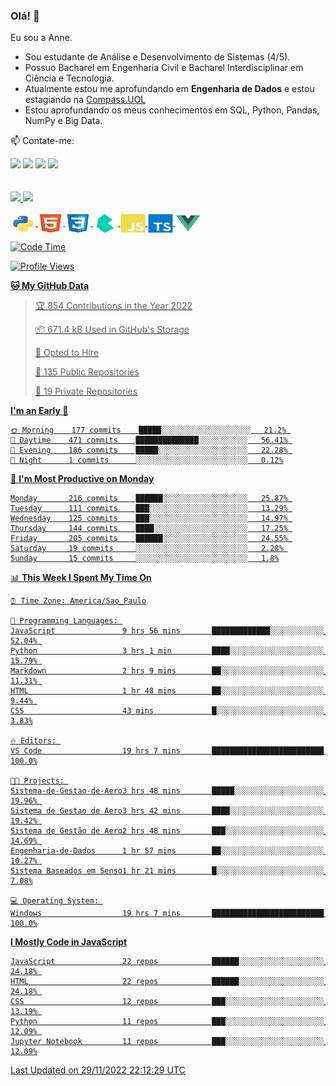 ### Olá! 👋
Eu sou a Anne. 
- Sou estudante de Análise e Desenvolvimento de Sistemas (4/5).
- Possuo Bacharel em Engenharia Civil e Bacharel Interdisciplinar em Ciência e Tecnologia.
- Atualmente estou me aprofundando em **Engenharia de Dados** e estou estagiando na [Compass.UOL](https://compass.uol/pt/home/) 
- Estou aprofundando os meus conhecimentos em SQL, Python, Pandas, NumPy e Big Data.

📫 Contate-me: 

<div>
<a href="https://www.instagram.com/annekarolinefc/" target="_blank"><img src="https://img.shields.io/badge/-Instagram-%23E4405F?style=for-the-badge&logo=instagram&logoColor=white" target="_blank"></a> 
<a href = "mailto:annekarolinefc@gmail.com"><img src="https://img.shields.io/badge/-Gmail-%23333?style=for-the-badge&logo=gmail&logoColor=white" target="_blank"></a>
<a href="https://www.linkedin.com/in/devannekarolinefc/" target="_blank"><img src="https://img.shields.io/badge/-LinkedIn-%230077B5?style=for-the-badge&logo=linkedin&logoColor=white" target="_blank"></a> 
<a href="https://api.whatsapp.com/send?phone=5533991375118&text=Ol%C3%A1%20Anne!%20" target="_blank"><img src="https://img.shields.io/badge/WhatsApp-25D366?style=for-the-badge&logo=whatsapp&logoColor=white" target="_blank"></a>
</div>

</br>

</br>
<div>
  <a href="https://github.com/annekarolinefc">
  <img height="180em" src="https://github-readme-stats.vercel.app/api?username=annekarolinefc&show_icons=true&theme=dracula&include_all_commits=true&count_private=true"/>
  <img height="180em" src="https://github-readme-stats.vercel.app/api/top-langs/?username=annekarolinefc&layout=compact&langs_count=7&theme=dracula"/>
</div>
  
  <div style="display: inline_block"><br>  
  <img align="center" alt="Anne-Python" height="30" width="40" src="https://raw.githubusercontent.com/devicons/devicon/master/icons/python/python-original.svg">
  <img align="center" alt="Anne-HTML" height="30" width="40" src="https://raw.githubusercontent.com/devicons/devicon/master/icons/html5/html5-original.svg">
  <img align="center" alt="Anne-CSS" height="30" width="40"
 src="https://raw.githubusercontent.com/devicons/devicon/master/icons/css3/css3-original.svg">
  <img align="center" alt="Anne-Bulma" height="30" width="40"
 src="https://github.com/devicons/devicon/blob/master/icons/bulma/bulma-plain.svg">
  <img align="center" alt="Anne-Js" height="30" width="40" src="https://raw.githubusercontent.com/devicons/devicon/master/icons/javascript/javascript-plain.svg">
    <img align="center" alt="Anne-Ts" height="30" width="40" src="https://github.com/devicons/devicon/blob/master/icons/typescript/typescript-original.svg">
      <img align="center" alt="Anne-Vue" height="30" width="40" src="https://github.com/devicons/devicon/blob/master/icons/vuejs/vuejs-original.svg">
</div>
<!--
  <img align="center" alt="Anne-An" height="30" width="40" src="https://github.com/devicons/devicon/blob/master/icons/angularjs/angularjs-original.svg">

-->
</br>
</br>
</br>
<!--START_SECTION:waka-->
![Code Time](http://img.shields.io/badge/Code%20Time-91%20hrs%2038%20mins-blue)

![Profile Views](http://img.shields.io/badge/Profile%20Views-0-blue)

**🐱 My GitHub Data** 

> 🏆 854 Contributions in the Year 2022
 > 
> 📦 671.4 kB Used in GitHub's Storage 
 > 
> 💼 Opted to Hire
 > 
> 📜 135 Public Repositories 
 > 
> 🔑 19 Private Repositories  
 > 
**I'm an Early 🐤** 

```text
🌞 Morning    177 commits    █████░░░░░░░░░░░░░░░░░░░░   21.2% 
🌇 Daytime    471 commits    ██████████████░░░░░░░░░░░   56.41% 
🌃 Evening    186 commits    █████░░░░░░░░░░░░░░░░░░░░   22.28% 
🌙 Night      1 commits      ░░░░░░░░░░░░░░░░░░░░░░░░░   0.12%

```
📅 **I'm Most Productive on Monday** 

```text
Monday       216 commits    ██████░░░░░░░░░░░░░░░░░░░   25.87% 
Tuesday      111 commits    ███░░░░░░░░░░░░░░░░░░░░░░   13.29% 
Wednesday    125 commits    ███░░░░░░░░░░░░░░░░░░░░░░   14.97% 
Thursday     144 commits    ████░░░░░░░░░░░░░░░░░░░░░   17.25% 
Friday       205 commits    ██████░░░░░░░░░░░░░░░░░░░   24.55% 
Saturday     19 commits     ░░░░░░░░░░░░░░░░░░░░░░░░░   2.28% 
Sunday       15 commits     ░░░░░░░░░░░░░░░░░░░░░░░░░   1.8%

```


📊 **This Week I Spent My Time On** 

```text
⌚︎ Time Zone: America/Sao_Paulo

💬 Programming Languages: 
JavaScript               9 hrs 56 mins       █████████████░░░░░░░░░░░░   52.04% 
Python                   3 hrs 1 min         ████░░░░░░░░░░░░░░░░░░░░░   15.79% 
Markdown                 2 hrs 9 mins        ██░░░░░░░░░░░░░░░░░░░░░░░   11.31% 
HTML                     1 hr 48 mins        ██░░░░░░░░░░░░░░░░░░░░░░░   9.44% 
CSS                      43 mins             █░░░░░░░░░░░░░░░░░░░░░░░░   3.83%

🔥 Editors: 
VS Code                  19 hrs 7 mins       █████████████████████████   100.0%

🐱‍💻 Projects: 
Sistema-de-Gestao-de-Aero3 hrs 48 mins       █████░░░░░░░░░░░░░░░░░░░░   19.96% 
Sistema de Gestao de Aero3 hrs 42 mins       ████░░░░░░░░░░░░░░░░░░░░░   19.42% 
Sistema de Gestão de Aero2 hrs 48 mins       ███░░░░░░░░░░░░░░░░░░░░░░   14.69% 
Engenharia-de-Dados      1 hr 57 mins        ██░░░░░░░░░░░░░░░░░░░░░░░   10.27% 
Sistema Baseados em Senso1 hr 21 mins        █░░░░░░░░░░░░░░░░░░░░░░░░   7.08%

💻 Operating System: 
Windows                  19 hrs 7 mins       █████████████████████████   100.0%

```

**I Mostly Code in JavaScript** 

```text
JavaScript               22 repos            ██████░░░░░░░░░░░░░░░░░░░   24.18% 
HTML                     22 repos            ██████░░░░░░░░░░░░░░░░░░░   24.18% 
CSS                      12 repos            ███░░░░░░░░░░░░░░░░░░░░░░   13.19% 
Python                   11 repos            ███░░░░░░░░░░░░░░░░░░░░░░   12.09% 
Jupyter Notebook         11 repos            ███░░░░░░░░░░░░░░░░░░░░░░   12.09%

```



 Last Updated on 29/11/2022 22:12:29 UTC
<!--END_SECTION:waka-->
  
